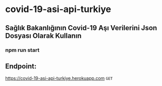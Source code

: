 # covid-19-asi-api-turkiye
## Sağlık Bakanlığının Covid-19 Aşı Verilerini Json Dosyası Olarak Kullanın
### npm run start
## Endpoint:
https://covid-19-asi-api-turkiye.herokuapp.com `GET`

